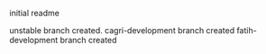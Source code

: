 initial readme

unstable branch created.
cagri-development branch created
fatih-development branch created
